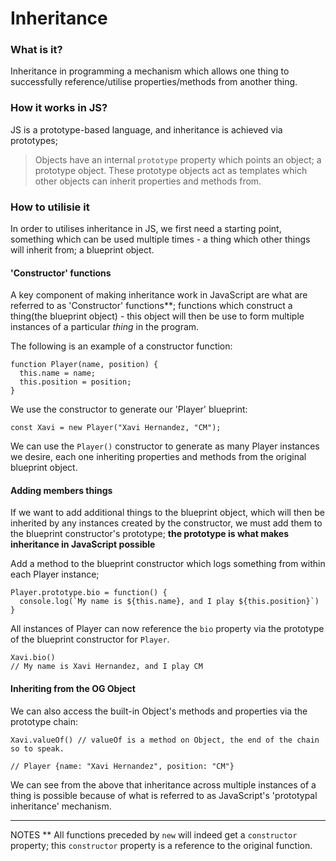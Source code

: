 # Inheritance

### What is it?
Inheritance in programming a mechanism which allows one thing to successfully reference/utilise properties/methods from another thing. 


### How it works in JS?
JS is a prototype-based language, and inheritance is achieved via prototypes;

> Objects have an internal `prototype` property which points an object; a prototype object. These prototype objects act as templates which other objects can inherit properties and methods from.

### How to utilisie it
In order to utilises inheritance in JS, we first need a starting point, something which can be used multiple times - a thing which other things will inherit from; a blueprint object.

#### 'Constructor' functions
A key component of making inheritance work in JavaScript are what are referred to as 'Constructor' functions**; functions which construct a thing(the blueprint object) - this object will then be use to form multiple instances of a particular *thing* in the program.


The following is an example of a constructor function:
```
function Player(name, position) {
  this.name = name;
  this.position = position;
}
```

We use the constructor to generate our 'Player' blueprint:
```
const Xavi = new Player("Xavi Hernandez, "CM");
```

We can use the `Player()` constructor to generate as many Player instances we desire, each one inheriting properties and methods from the original blueprint object.

#### Adding members things
If we want to add additional things to the blueprint object, which will then be inherited by any instances created by the constructor, we must add them to the blueprint constructor's prototype; __the prototype is what makes inheritance in JavaScript possible__

Add a method to the blueprint constructor which logs something from within each Player instance;
```
Player.prototype.bio = function() { 
  console.log(`My name is ${this.name}, and I play ${this.position}`)
}
```

All instances of Player can now reference the `bio` property via the prototype of the blueprint constructor for `Player`.

```
Xavi.bio()
// My name is Xavi Hernandez, and I play CM
```

#### Inheriting from the OG Object
We can also access the built-in Object's methods and properties via the prototype chain:

```
Xavi.valueOf() // valueOf is a method on Object, the end of the chain so to speak.

// Player {name: "Xavi Hernandez", position: "CM"}
```

We can see from the above that inheritance across multiple instances of a thing is possible because of what is referred to as JavaScript's 'prototypal inheritance' mechanism.

---
NOTES
** All functions preceded by `new` will indeed get a `constructor` property; this `constructor` property is a reference to the original function.